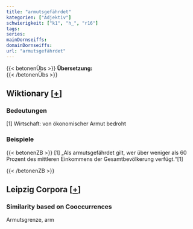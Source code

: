 ```yaml
---
title: "armutsgefährdet"
kategorien: ["Adjektiv"]
schwierigkeit: ["k1", "h_", "r16"]
tags:
series:
mainDornseiffs:
domainDornseiffs:
url: "armutsgefährdet"
---
```


{{< betonenÜbs >}}
**Übersetzung:**  
{{< /betonenÜbs >}}

## Wiktionary [[+](https://de.wiktionary.org/wiki/armutsgefährdet)]

### Bedeutungen
[1] Wirtschaft: von ökonomischer Armut bedroht  

### Beispiele
{{< betonenZB >}}
[1] „Als armutsgefährdet gilt, wer über weniger als 60 Prozent des mittleren Einkommens der Gesamtbevölkerung verfügt.“[1]  

{{< /betonenZB >}}

## Leipzig Corpora [[+](https://corpora.uni-leipzig.de/en/res?word=armutsgefährdet&corpusId=deu_newscrawl-public_2018)]


### Similarity based on Cooccurrences
Armutsgrenze, arm

